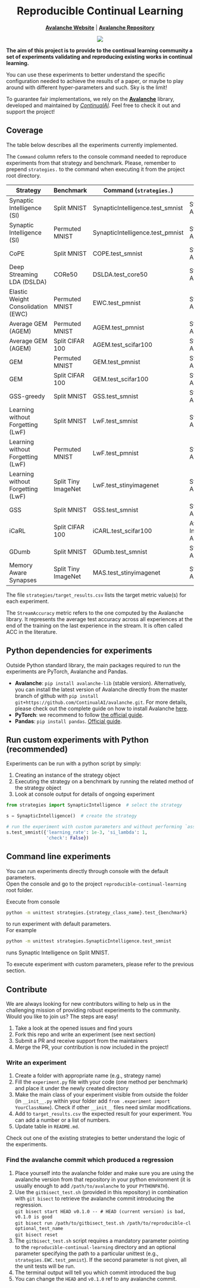 <div align="center">
    
# Reproducible Continual Learning
**[Avalanche Website](https://avalanche.continualai.org)** | **[Avalanche Repository](https://github.com/ContinualAI/avalanche)**

</div>

<p align="center">
    <img src="https://www.dropbox.com/s/90thp7at72sh9tj/avalanche_logo_with_clai.png?raw=1"/>
</p>



**The aim of this project is to provide to the continual learning community a set of experiments validating and
reproducing existing works in continual learning.**

You can use these experiments to better understand the specific configuration needed to achieve the results of a paper,
or maybe to play around with different hyper-parameters and such. Sky is the limit!

To guarantee fair implementations, we rely on the **[Avalanche](https://github.com/ContinualAI/avalanche)** library, developed and maintained by *[ContinualAI](https://www.continualai.org/)*.
Feel free to check it out and support the project!

## Coverage
The table below describes all the experiments currently implemented.

The `Command` column refers to the console command needed to reproduce experiments
from that strategy and benchmark. Please, remember to prepend `strategies.` to the command when executing it
from the project root directory.


Strategy | Benchmark           | Command (`strategies.`)          | Metrics 
---|---------------------|----------------------------------|---
Synaptic Intelligence (SI) | Split MNIST         | SynapticIntelligence.test_smnist | Stream Accuracy
Synaptic Intelligence (SI) | Permuted MNIST      | SynapticIntelligence.test_pmnist | Stream Accuracy
CoPE | Split MNIST         | COPE.test_smnist                 | Stream Accuracy
Deep Streaming LDA (DSLDA) | CORe50              | DSLDA.test_core50                | Stream Accuracy
Elastic Weight Consolidation (EWC) | Permuted MNIST      | EWC.test_pmnist                  | Stream Accuracy
Average GEM (AGEM) | Permuted MNIST      | AGEM.test_pmnist                 | Stream Accuracy
Average GEM (AGEM) | Split CIFAR 100     | AGEM.test_scifar100              | Stream Accuracy
GEM | Permuted MNIST      | GEM.test_pmnist                  | Stream Accuracy
GEM | Split CIFAR 100     | GEM.test_scifar100               | Stream Accuracy
GSS-greedy | Split MNIST         | GSS.test_smnist                  | Stream Accuracy
Learning without Forgetting (LwF) | Split MNIST         | LwF.test_smnist                  | Stream Accuracy
Learning without Forgetting (LwF) | Permuted MNIST      | LwF.test_pmnist                  | Stream Accuracy
Learning without Forgetting (LwF) | Split Tiny ImageNet | LwF.test_stinyimagenet           | Stream Accuracy
GSS | Split MNIST         | GSS.test_smnist                  | Stream Accuracy
iCaRL | Split CIFAR 100     | iCARL.test_scifar100             | Average Incremental Accuracy
GDumb | Split MNIST         | GDumb.test_smnist                | Stream Accuracy
Memory Aware Synapses | Split Tiny ImageNet | MAS.test_stinyimagenet | Stream Accuracy

The file `strategies/target_results.csv` lists the target metric value(s) for each experiment.

The `StreamAccuracy` metric refers to the one computed by the Avalanche library. 
It represents the average test accuracy across all experiences 
at the end of the training on the last experience in the stream. It is often called ACC in the literature. 

## Python dependencies for experiments
Outside Python standard library, the main packages required to run the experiments are PyTorch, Avalanche and Pandas. 
* **Avalanche**: `pip install avalanche-lib` (stable version). Alternatively, you can install the latest version of Avalanche directly from the master branch of github with `pip install git+https://github.com/ContinualAI/avalanche.git`. For more details, please check out the complete guide on how to install Avalanche [here](https://avalanche.continualai.org/getting-started/how-to-install). 
* **PyTorch**: we recommend to follow [the official guide](https://pytorch.org/get-started/locally/).
* **Pandas**: `pip install pandas`. [Official guide](https://pandas.pydata.org/docs/getting_started/install.html#installing-pandas).


## Run custom experiments with Python (recommended)
Experiments can be run with a python script by simply:
1. Creating an instance of the strategy object
2. Executing the strategy on a benchmark by running the related method of the strategy object
3. Look at console output for details of ongoing experiment

```python
from strategies import SynapticIntelligence  # select the strategy

s = SynapticIntelligence()  # create the strategy

# run the experiment with custom parameters and without performing `assert` checks
s.test_smnist({'learning_rate': 1e-3, 'si_lambda': 1,
               'check': False})
```

## Command line experiments
You can run experiments directly through console with the default parameters.  
Open the console and go to the project `reproducible-continual-learning` root folder.

Execute from console 
```bash
python -m unittest strategies.{strategy_class_name}.test_{benchmark}
```
to run experiment with default parameters.  
For example
```bash
python -m unittest strategies.SynapticIntelligence.test_smnist
```
runs Synaptic Intelligence on Split MNIST.

To execute experiment with custom parameters, please refer to the previous section.

## Contribute
We are always looking for new contributors willing to help us in the challenging mission of providing robust experiments
to the community. Would you like to join us? The steps are easy!

1. Take a look at the opened issues and find yours
2. Fork this repo and write an experiment (see next section)
3. Submit a PR and receive support from the maintainers
4. Merge the PR, your contribution is now included in the project!

### Write an experiment
1. Create a folder with appropriate name (e.g., strategy name)
2. Fill the `experiment.py` file with your code (one method per benchmark) and place it under the newly created directory
3. Make the main class of your experiment visible from outside the folder (in `__init__.py` within your folder add `from .experiment import YourClassName`). Check if other `__init__` files need similar modifications.
4. Add to `target_results.csv` the expected result for your experiment. You can add a number or a list of numbers.
5. Update table in `README.md`.

Check out one of the existing strategies to better understand the logic of the experiments.

### Find the avalanche commit which produced a regression
1. Place yourself into the avalanche folder and make sure you are using the avalanche version from that repository 
in your python environment (it is usually enough to add `/path/to/avalanche` to your `PYTHONPATH`). 
2. Use the `gitbisect_test.sh` (provided in this repository) in combination with `git bisect` to retrieve the avalanche commit introducing the regression.  
`git bisect start HEAD v0.1.0 -- # HEAD (current version) is bad, v0.1.0 is good`  
`git bisect run /path/to/gitbisect_test.sh /path/to/reproducible-cl optional_test_name`  
`git bisect reset`
3. The `gitbisect_test.sh` script requires a mandatory parameter pointing to the `reproducible-continual-learning`
directory and an optional parameter specifying the path to a particular unittest (e.g., `strategies.EWC.test_pmnist`).
If the second parameter is not given, all the unit tests will be run.
4. The terminal output will tell you which commit introduced the bug
5. You can change the `HEAD` and `v0.1.0` ref to any avalanche commit.